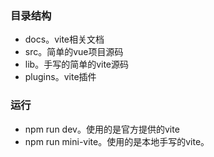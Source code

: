### 目录结构
- docs。vite相关文档
- src。简单的vue项目源码
- lib。手写的简单的vite源码
- plugins。vite插件


### 运行
- npm run dev。使用的是官方提供的vite
- npm run mini-vite。使用的是本地手写的vite。